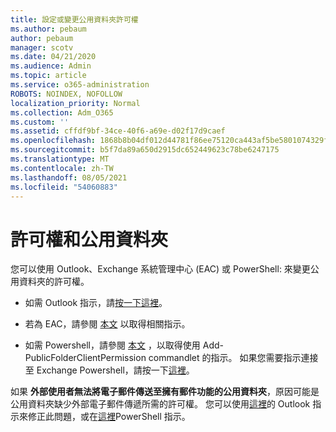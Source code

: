 ```yaml
---
title: 設定或變更公用資料夾許可權
ms.author: pebaum
author: pebaum
manager: scotv
ms.date: 04/21/2020
ms.audience: Admin
ms.topic: article
ms.service: o365-administration
ROBOTS: NOINDEX, NOFOLLOW
localization_priority: Normal
ms.collection: Adm_O365
ms.custom: ''
ms.assetid: cffdf9bf-34ce-40f6-a69e-d02f17d9caef
ms.openlocfilehash: 1868b8b04df012d44781f86ee75120ca443af5be5801074329f17c0e40a5acc7
ms.sourcegitcommit: b5f7da89a650d2915dc652449623c78be6247175
ms.translationtype: MT
ms.contentlocale: zh-TW
ms.lasthandoff: 08/05/2021
ms.locfileid: "54060883"
---
```

# <a name="permissions-and-public-folders"></a>許可權和公用資料夾

您可以使用 Outlook、Exchange 系統管理中心 (EAC) 或 PowerShell: 來變更公用資料夾的許可權。
  
- 如需 Outlook 指示，請[按一下這裡](https://support.office.com/article/Set-or-change-permissions-for-a-public-folder-b2e0440c-7873-48ec-9ff2-b1a20b723005.aspx)。
    
- 若為 EAC，請參閱 [本文](https://technet.microsoft.com/library/jj651147%28v=exchg.150%29.aspx.aspx#Anchor_1) 以取得相關指示。 
    
- 如需 Powershell，請參閱 [本文](https://technet.microsoft.com/library/bb124743%28v=exchg.160%29.aspx.aspx) ，以取得使用 Add-PublicFolderClientPermission commandlet 的指示。 如果您需要指示連接至 Exchange Powershell，請按一下[這裡](https://technet.microsoft.com/library/jj984289%28v=exchg.160%29.aspx.aspx)。
    
如果 **外部使用者無法將電子郵件傳送至擁有郵件功能的公用資料夾**，原因可能是公用資料夾缺少外部電子郵件傳遞所需的許可權。 您可以使用[這裡](https://technet.microsoft.com/library/aa997560%28v=exchg.150%29.aspx.aspx#Anchor_1)的 Outlook 指示來修正此問題，或在[這裡](https://support.microsoft.com/help/2984402/-5.7.1-smtp-550-5.7.1-resolver.rst.authrequired-nondelivery-report-when-external-users-try-to-send-mail-to-mail-enabled-public-folders-in-office-365.aspx)PowerShell 指示。
  

